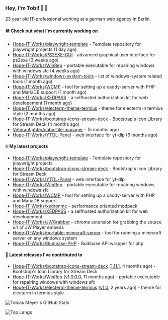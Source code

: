 ### Hey, I'm Tobi! 👋🏻
23 year old IT-professional working at a german web agency in Berlin.

#### 🛠 Check out what I'm currently working on

- [Hope-IT-Works/playwright-template](https://github.com/Hope-IT-Works/playwright-template) - Template repository for playwright projects (1 day ago)
- [Hope-IT-Works/PS2EXE-GUI](https://github.com/Hope-IT-Works/PS2EXE-GUI) - advanced graphical user interface for ps2exe (3 weeks ago)
- [Hope-IT-Works/WinRep](https://github.com/Hope-IT-Works/WinRep) - portable executable for repairing windows with windows sfc (4 weeks ago)
- [Hope-IT-Works/windows-system-tools](https://github.com/Hope-IT-Works/windows-system-tools) - list of windows-system related tools (1 month ago)
- [Hope-IT-Works/WCMP](https://github.com/Hope-IT-Works/WCMP) - tool for setting up a caddy-server with PHP and MariaDB support (1 month ago)
- [Hope-IT-Works/XEDPASS](https://github.com/Hope-IT-Works/XEDPASS) - a selfhosted authorization kit for web developement (1 month ago)
- [Hope-IT-Works/electerm-theme-termius](https://github.com/Hope-IT-Works/electerm-theme-termius) - theme for electerm in termius style (2 months ago)
- [Hope-IT-Works/bootstrap-icons-stream-deck](https://github.com/Hope-IT-Works/bootstrap-icons-stream-deck) - Bootstrap&#39;s Icon Library for Stream Deck (4 months ago)
- [Veteranfighter/daba-file-manager](https://github.com/Veteranfighter/daba-file-manager) -  (5 months ago)
- [Hope-IT-Works/YTDL-Panel](https://github.com/Hope-IT-Works/YTDL-Panel) - web interface for yt-dlp (6 months ago)

#### 💡 My latest projects

- [Hope-IT-Works/playwright-template](https://github.com/Hope-IT-Works/playwright-template) - Template repository for playwright projects
- [Hope-IT-Works/bootstrap-icons-stream-deck](https://github.com/Hope-IT-Works/bootstrap-icons-stream-deck) - Bootstrap&#39;s Icon Library for Stream Deck
- [Hope-IT-Works/YTDL-Panel](https://github.com/Hope-IT-Works/YTDL-Panel) - web interface for yt-dlp
- [Hope-IT-Works/WinRep](https://github.com/Hope-IT-Works/WinRep) - portable executable for repairing windows with windows sfc
- [Hope-IT-Works/WCMP](https://github.com/Hope-IT-Works/WCMP) - tool for setting up a caddy-server with PHP and MariaDB support
- [Hope-IT-Works/xedronmc](https://github.com/Hope-IT-Works/xedronmc) - performance oriented modpack
- [Hope-IT-Works/XEDPASS](https://github.com/Hope-IT-Works/XEDPASS) - a selfhosted authorization kit for web developement
- [Hope-IT-Works/JWGrabber](https://github.com/Hope-IT-Works/JWGrabber) - chrome extension for grabbing the source url of JW Player embeds
- [Hope-IT-Works/portable-minecraft-server](https://github.com/Hope-IT-Works/portable-minecraft-server) - tool for running a minecraft server on any windows system
- [Hope-IT-Works/Budibase-PHP](https://github.com/Hope-IT-Works/Budibase-PHP) - Budibase API wrapper for php

#### 🎉 Latest releases I've contributed to

- [Hope-IT-Works/bootstrap-icons-stream-deck](https://github.com/Hope-IT-Works/bootstrap-icons-stream-deck) ([1.11.1](https://github.com/Hope-IT-Works/bootstrap-icons-stream-deck/releases/tag/1.11.1), 4 months ago) - Bootstrap&#39;s Icon Library for Stream Deck
- [Hope-IT-Works/WinRep](https://github.com/Hope-IT-Works/WinRep) ([v1.0.0.0](https://github.com/Hope-IT-Works/WinRep/releases/tag/v1.0.0.0), 11 months ago) - portable executable for repairing windows with windows sfc
- [Hope-IT-Works/electerm-theme-termius](https://github.com/Hope-IT-Works/electerm-theme-termius) ([v1.0](https://github.com/Hope-IT-Works/electerm-theme-termius/releases/tag/v1.0), 2 years ago) - theme for electerm in termius style

![Tobias Meyer's GitHub Stats](https://github-readme-stats.vercel.app/api?username=Hope-IT-Works&show_icons=true&theme=dark&include_all_commits=true&bg_color=1e1e1e&icon_color=00ff00&text_color=c3c3c3)

![Top Langs](https://github-readme-stats.vercel.app/api/top-langs/?username=Hope-IT-Works&show_icons=true&theme=dark&include_all_commits=true&bg_color=1e1e1e&icon_color=00ff00&text_color=c3c3c3)
